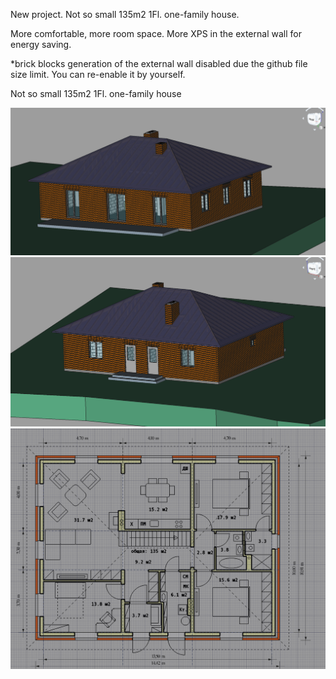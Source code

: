 New project. Not so small 135m2 1Fl. one-family house.

More comfortable, more room space. More XPS in the external wall for energy saving.

*brick blocks generation of the external wall disabled due the github file size limit. You can re-enable it by yourself.

Not so small 135m2 1Fl. one-family house

![GitHub Logo](3d_south2.png)
![GitHub Logo](3d_north2.png)
![GitHub Logo](plan_v8.png)
